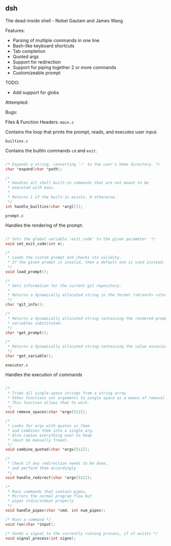 ## dsh

The dead-inside shell - Nobel Gautam and James Wang

Features:
* Parsing of multiple commands in one line
* Bash-like keyboard shortcuts
* Tab completion
* Quoted args
* Support for redirection
* Support for piping together 2 or more commands
* Customizeable prompt

TODO:
* Add support for globs

Attempted:

Bugs:

Files & Function Headers:
`main.c`

Contains the loop that prints the prompt, reads, and executes user input.

`builtins.c`

Contains the builtin commands `cd` and `exit`.
```c

/* Expands a string, converting '~' to the user's home directory. */
char *expand(char *path);

/*
 * Handles all shell built-in commands that are not meant to be
 * executed with exec.
 *
 * Returns 1 if the built-in exists, 0 otherwise.
 */
int handle_builtins(char *argl[]);
```

`prompt.c`

Handles the rendering of the prompt.
```c

/* Sets the global variable 'exit_code' to the given parameter  */
void set_exit_code(int n);

/*
 * Loads the custom prompt and checks its validity.
 * If the given prompt is invalid, then a default one is used instead.
 */
void load_prompt();

/*
 * Gets information for the current git repository.
 *
 * Returns a dynamically allocated string in the format (<branch> <status>)
 */
char *git_info();

/*
 * Returns a dynamically allocated string containing the rendered prompt, with all
 * variables substituted.
 */
char *get_prompt();

/*
 * Returns a dynamically allocated string containing the value associated with a specific variable
 */
char *get_variable();
```

`executor.c`

Handles the execution of commands

```c

/*
 * Trims all single-space strings from a string array
 * Other functions set arguments to single space as a means of removal
 * This function allows that to work.
 */
void remove_spaces(char *argv[512]);

/*
 * Looks for args with quotes in them
 * and combines them into a single arg.
 * Also copies everything over to heap
 * (must be manually freed).
 */
void combine_quoted(char *argv[512]);

/*
 * Check if any redirection needs to be done,
 * and perform them accordingly
 */
void handle_redirect(char *argv[512]);

/*
 * Runs commands that contain pipes.
 * Mirrors the normal program flow but
 * pipes stdin/stdout properly
 */
void handle_pipes(char *cmd, int num_pipes);

/* Runs a command */
void run(char *input);

/* Sends a signal to the currently running process, if it exists */
void signal_process(int signo);
```
